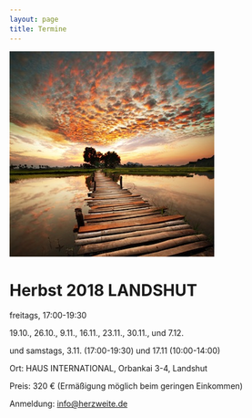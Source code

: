 ```yaml
---
layout: page
title: Termine
---
```

![Bild zu Beratung](/images/beratung.jpg)

# Herbst 2018 LANDSHUT

freitags, 17:00-19:30

19.10., 26.10., 9.11., 16.11., 23.11., 30.11., und 7.12.

und samstags, 3.11. (17:00-19:30) und 17.11 (10:00-14:00)

Ort: HAUS INTERNATIONAL, Orbankai 3-4, Landshut

Preis: 320 € (Ermäßigung möglich beim geringen Einkommen)

Anmeldung: info@herzweite.de


